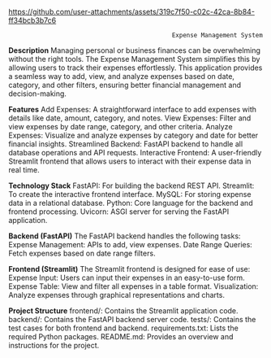 

https://github.com/user-attachments/assets/319c7f50-c02c-42ca-8b84-ff34bcb3b7c6

                                                 Expense Management System
**Description**
Managing personal or business finances can be overwhelming without the right tools. The Expense Management System simplifies this by allowing users to track their expenses effortlessly. This application provides a seamless way to add, view, and analyze expenses based on date, category, and other filters, ensuring better financial management and decision-making.
	
**Features**
Add Expenses: A straightforward interface to add expenses with details like date, amount, category, and notes.
View Expenses: Filter and view expenses by date range, category, and other criteria.
Analyze Expenses: Visualize and analyze expenses by category and date for better financial insights.
Streamlined Backend: FastAPI backend to handle all database operations and API requests.
Interactive Frontend: A user-friendly Streamlit frontend that allows users to interact with their expense data in real time.

**Technology Stack**
FastAPI: For building the backend REST API.
Streamlit: To create the interactive frontend interface.
MySQL: For storing expense data in a relational database.
Python: Core language for the backend and frontend processing.
Uvicorn: ASGI server for serving the FastAPI application.

**Backend (FastAPI)**
The FastAPI backend handles the following tasks:
Expense Management: APIs to add, view expenses.
Date Range Queries: Fetch expenses based on date range filters.

**Frontend (Streamlit)**
The Streamlit frontend is designed for ease of use:
Expense Input: Users can input their expenses in an easy-to-use form.
Expense Table: View and filter all expenses in a table format.
Visualization: Analyze expenses through graphical representations and charts.

**Project Structure**
frontend/: Contains the Streamlit application code.
backend/: Contains the FastAPI backend server code.
tests/: Contains the test cases for both frontend and backend.
requirements.txt: Lists the required Python packages.
README.md: Provides an overview and instructions for the project.
